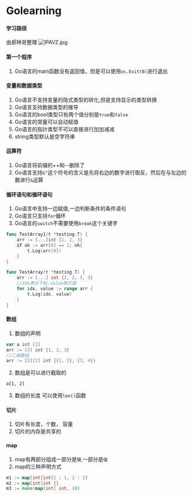 # Golearning

#### 学习路径

由郝林哥整理
![lPAVZ.jpg](https://s1.328888.xyz/2022/05/26/lPAVZ.jpg)


#### 第一个程序
1. Go语言的main函数没有返回值，但是可以使用`os.Exit(0)`进行退出

#### 变量和数据类型

1. Go语言不支持变量的隐式类型的转化,但是支持显示的类型转换
2. Go语言支持数据类型的推导
3. Go语言的bool类型只有两个值分别是`true`和`false`
4. Go语言的常量可以自动赋值
5. Go语言的指针类型不可以直接进行加加减减
6. string类型默认是空字符串


#### 运算符
1. Go语言将前缀的++和--删除了
2. Go语言支持`&^`这个符号的含义是先将右边的数字进行取反，然后在与左边的数进行`&`运算


#### 循环语句和循环语句
1. Go语言中支持一边赋值,一边判断条件的条件语句
2. Go语言只支持`for`循环
3. Go语言的`switch`不需要使用`break`这个关键字

```go
func TestArray1(t *testing.T) {
	arr := [...]int {1, 2, 3}
	if ok := arr[0] == 1; ok{
		t.Log(arr[0])
	}
}
```

```go
func TestArray(t *testing.T) {
	arr := [...] int {1, 2, 3, 5}
	//idx表示下标,value表示值
	for idx, value := range arr {
		t.Log(idx, value)
	} 
}
```

#### 数组
1. 数组的声明
```go
var a int [3]
arr := [3] int {1, 2, 3}
//二维数组
arr := [2][2] int {{1, 2}, {3, 4}}
```
2. 数组是可以进行截取的
```golang
a[1, 2]
```
3. 数组的长度
可以使用`len()`函数
#### 切片
1. 切片有长度，个数， 容量
2. 切片的内存是共享的

#### map
1. map有两部分组成一部分是`键`,一部分是`值`
2. map的三种声明方式
```go
m1 := map[int]int{1 : 1, 2 : 2}
m2 := map[int]int {}
m3 := make(map[int] int, 10)
```
